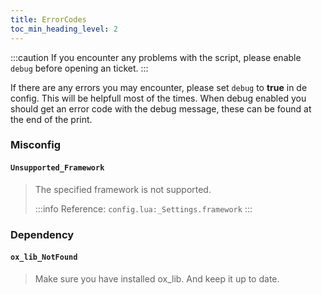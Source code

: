 ```yaml
---
title: ErrorCodes
toc_min_heading_level: 2
---
```


:::caution
If you encounter any problems with the script, please enable `debug` before opening an ticket.
:::

If there are any errors you may encounter, please set `debug` to **true** in de config. This will be helpfull most of the times.
When debug enabled you should get an error code with the debug message, these can be found at the end of the print.

### Misconfig
#### `Unsupported_Framework`
> The specified framework is not supported.
>
> :::info
> Reference: `config.lua:_Settings.framework`
> :::

### Dependency
#### `ox_lib_NotFound`
> Make sure you have installed ox_lib. And keep it up to date.